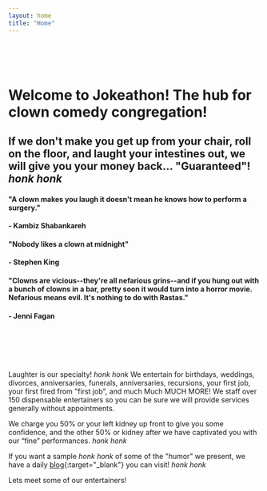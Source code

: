 ```yaml
---
layout: home
title: "Home"
---
```


<br>
<br>
<br>

# Welcome to Jokeathon! The hub for clown comedy congregation!
## If we don't make you get up from your chair, roll on the floor, and laught your intestines out, we will give you your money back... "Guaranteed"! *honk honk*
#### "A clown makes you laugh it doesn't mean he knows how to perform a surgery."
#### - Kambiz Shabankareh
#### "Nobody likes a clown at midnight"
#### - Stephen King
#### "Clowns are vicious--they're all nefarious grins--and if you hung out with a bunch of clowns in a bar, pretty soon it would turn into a horror movie. Nefarious means evil. It's nothing to do with Rastas."
#### - Jenni Fagan

<br>
<br>
<br>
<br>

Laughter is our specialty! *honk honk* We entertain for birthdays, weddings, divorces, anniversaries, funerals, anniversaries, recursions, your first job, your first fired from "first job", and much Much MUCH MORE! We staff over 150 dispensable entertainers so you can be sure we will provide services generally without appointments.

We charge you 50% or your left kidney up front to give you some confidence, and the other 50% or kidney after we have captivated you with our “fine” performances. *honk honk*

If you want a sample *honk honk* of some of the "humor" we present, we have a daily [blog](https://www.youtube.com/watch?v=dQw4w9WgXcQ){:target="_blank"} you can visit! *honk honk*

Lets meet some of our entertainers!